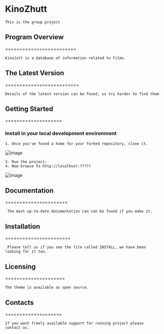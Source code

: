 # KinoZhutt
    This is the group project
    

## Program Overview

=========================

    KinoJutt is a database of information related to films.
    

## The Latest Version
 
==========================

    Details of the latest version can be found, so try harder to find them
    

## Getting Started 

====================

### Install in your local development environment

    1. Once you've found a home for your forked repository, clone it.

![image](https://user-images.githubusercontent.com/22867863/111911151-6083f700-8a75-11eb-9f57-458808f437fa.png)

    3. Run the project;
    4. Now browse to http://localhost:????? 

![image](https://user-images.githubusercontent.com/22867863/111911373-68906680-8a76-11eb-8391-8883d6625e40.png)

## Documentation
     
======================

     The most up-to-date documentation can can be found if you make it.
    

## Installation
    
=======================

     Please tell us if you see the file called INSTALL, we have been looking for it too. 

    
## Licensing
    
=====================

    The theme is available as open source.
    
    
## Contacts
    
====================

    If you want freely available support for running project please contact us.

